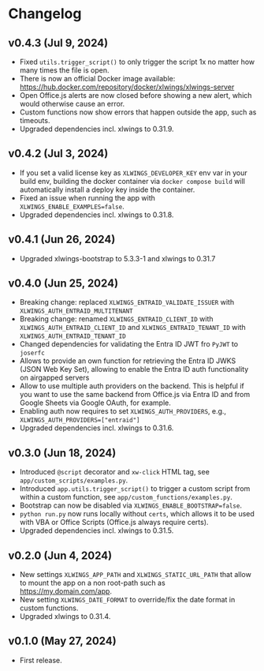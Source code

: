 # Changelog

## v0.4.3 (Jul 9, 2024)

* Fixed `utils.trigger_script()` to only trigger the script 1x no matter how many times the file is open.
* There is now an official Docker image available: https://hub.docker.com/repository/docker/xlwings/xlwings-server
* Open Office.js alerts are now closed before showing a new alert, which would otherwise cause an error.
* Custom functions now show errors that happen outside the app, such as timeouts.
* Upgraded dependencies incl. xlwings to 0.31.9.

## v0.4.2 (Jul 3, 2024)

* If you set a valid license key as `XLWINGS_DEVELOPER_KEY` env var in your build env, building the docker container via `docker compose build` will automatically install a deploy key inside the container.
* Fixed an issue when running the app with `XLWINGS_ENABLE_EXAMPLES=false`.
* Upgraded dependencies incl. xlwings to 0.31.8.

## v0.4.1 (Jun 26, 2024)

* Upgraded xlwings-bootstrap to 5.3.3-1 and xlwings to 0.31.7

## v0.4.0 (Jun 25, 2024)

* Breaking change: replaced `XLWINGS_ENTRAID_VALIDATE_ISSUER` with `XLWINGS_AUTH_ENTRAID_MULTITENANT`
* Breaking change: renamed `XLWINGS_ENTRAID_CLIENT_ID` with `XLWINGS_AUTH_ENTRAID_CLIENT_ID` and `XLWINGS_ENTRAID_TENANT_ID` with `XLWINGS_AUTH_ENTRAID_TENANT_ID`
* Changed dependencies for validating the Entra ID JWT fro `PyJWT` to `joserfc`
* Allows to provide an own function for retrieving the Entra ID JWKS (JSON Web Key Set), allowing to enable the Entra ID auth functionality on airgapped servers
* Allow to use multiple auth providers on the backend. This is helpful if you want to use the same backend from Office.js via Entra ID and from Google Sheets via Google OAuth, for example.
* Enabling auth now requires to set `XLWINGS_AUTH_PROVIDERS`, e.g., `XLWINGS_AUTH_PROVIDERS=["entraid"]`
* Upgraded dependencies incl. xlwings to 0.31.6.

## v0.3.0 (Jun 18, 2024)

* Introduced `@script` decorator and `xw-click` HTML tag, see `app/custom_scripts/examples.py`.
* Introduced `app.utils.trigger_script()` to trigger a custom script from within a custom function, see `app/custom_functions/examples.py`.
* Bootstrap can now be disabled via `XLWINGS_ENABLE_BOOTSTRAP=false`.
* `python run.py` now runs locally without `certs`, which allows it to be used with VBA or Office Scripts (Office.js always require certs).
* Upgraded dependencies incl. xlwings to 0.31.5.

## v0.2.0 (Jun 4, 2024)

* New settings `XLWINGS_APP_PATH` and `XLWINGS_STATIC_URL_PATH` that allow to mount the app on a non root-path such as https://my.domain.com/app.
* New setting `XLWINGS_DATE_FORMAT` to override/fix the date format in custom functions.
* Upgraded xlwings to 0.31.4.

## v0.1.0 (May 27, 2024)

* First release.
